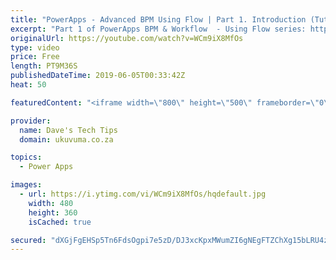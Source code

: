 ```yaml
---
title: "PowerApps - Advanced BPM Using Flow | Part 1. Introduction (Tutorial)"
excerpt: "Part 1 of PowerApps BPM & Workflow  - Using Flow series: https://www.youtube.com/playlist?list=PLxhCbU5zMGwslg6Xc40eNaSI_vKV83ugL  In this video, we will go through the basics of BPM and give a high-level overview of what could be achieved with this method of using PowerApps and Flow.  If you have any"
originalUrl: https://youtube.com/watch?v=WCm9iX8MfOs
type: video
price: Free
length: PT9M36S
publishedDateTime: 2019-06-05T00:33:42Z
heat: 50

featuredContent: "<iframe width=\"800\" height=\"500\" frameborder=\"0\" src=\"https://www.youtube.com/embed/WCm9iX8MfOs\" allow=\"accelerometer; autoplay; encrypted-media; gyroscope; picture-in-picture\" allowfullscreen></iframe>"

provider:
  name: Dave's Tech Tips
  domain: ukuvuma.co.za

topics:
  - Power Apps

images:
  - url: https://i.ytimg.com/vi/WCm9iX8MfOs/hqdefault.jpg
    width: 480
    height: 360
    isCached: true

secured: "dXGjFgEHSp5Tn6FdsOgpi7e5zD/DJ3xcKpxMWumZI6gNEgFTZChXg15bLRU4zYxelXenmgAIe+Ahe+sspsCaQm8XPXBURPt114ko/DALJuUnFrijds09DzwD26hQXpTNL3fPEbJGCkUSt88d9VdUYwh01ZFCujpA6H1iAJS5b0foMyXuq2xSP5prCe2WxkZgPrGczZN5wU7I1knD2OIyuv9xIC6WRoMPphTKA14VvmtAtqbqDFlqwV0WReL2/g0nz9+MI6uDO3A5Bnc85+FFdc2cMsTZ/9uayt6Trf84QHro0NI2M9YVMjPjb2bunjo999itgQ3TCAVdlWbtpJSnhLaDX+rSFnJPKYOA99ukeZm9ejoo6sxH+cN7ijrkcfAmYeKPLwBYzoWpjun5bx7jqkOC3FQUrsB/uDBf1ZuwdE0=;18Jv1VZamSekNu+vZksRTA=="
---
```


